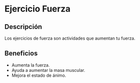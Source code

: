 # Ejercicio Fuerza

## Descripción
Los ejercicios de fuerza son actividades que aumentan tu fuerza.

## Beneficios
- Aumenta la fuerza.
- Ayuda a aumentar la masa muscular.
- Mejora el estado de ánimo.

